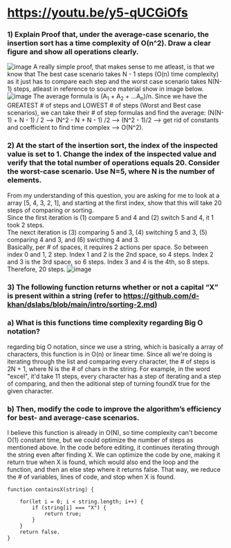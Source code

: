 # https://youtu.be/y5-qUCGiOfs

### 1) Explain Proof that, under the average-case scenario, the insertion sort has a time complexity of O(n^2). Draw a clear figure and show all operations clearly.
![image](https://github.com/user-attachments/assets/a1967e3b-af40-431a-9ce8-93f6504247fe)
A really simple proof, that makes sense to me atleast, is that we know that The best case scenario takes N - 1 steps (O(n) time complexity) as it just has to compare each step and the worst case scenario takes N(N-1) steps, atleast in reference to source material show in image below.
![image](https://github.com/user-attachments/assets/a62ff995-ccd5-447b-8ef6-5ff203da5f8e)
The average formula is (A<sub>1</sub> + A<sub>2</sub> + ...A<sub>n</sub>)/n. Since we have the GREATEST # of steps and LOWEST # of steps (Worst and Best case scenarios), we can take their # of step formulas and find the average:
(N(N-1) + N - 1) / 2 --> (N^2 - N + N - 1) /2 --> (N^2 - 1)/2 --> get rid of constants and coefficient to find time complex --> O(N^2).

### 2) At the start of the insertion sort, the index of the inspected value is set to 1. Change the index of the inspected value and verify that the total number of operations equals 20. Consider the worst-case scenario. Use N=5, where N is the number of elements.
From my understanding of this question, you are asking for me to look at a array [5, 4, 3, 2, 1], and starting at the first index, show that this will take 20 steps of comparing or sorting.  
Since the first iteration is (1) compare 5 and 4 and (2) switch 5 and 4, it 1 took 2 steps.  
The nexct iteration is (3) comparing 5 and 3, (4) switching 5 and 3, (5) comparing 4 and 3, and (6) swicthing 4 and 3.  
Basically, per # of spaces, it requires 2 actions per space. So between index 0 and 1, 2 step. Index 1 and 2 is the 2nd space, so 4 steps. Index 2 and 3 is the 3rd space, so 6 steps. Index 3 and 4 is the 4th, so 8 steps. Therefore, 20 steps. 
![image](https://github.com/user-attachments/assets/27cffb16-dda5-4cde-aec2-12f3be847cef)

### 3) The following function returns whether or not a capital “X” is present within a string (refer to https://github.com/d-khan/dslabs/blob/main/intro/sorting-2.md)

### a) What is this functions time complexity regarding Big O notation?
regarding big O notation, since we use a string, which is basically a array of characters, this function is in O(n) or linear time. Since all we're doing is iterating through the list and comparing every character, the # of steps is 2N + 1, where N is the # of chars in the string. 
For example, in the word "excel", it'd take 11 steps, every character has a step of iterating and a step of comparing, and then the aditional step of turning foundX true for the given character. 

### b) Then, modify the code to improve the algorithm’s efficiency for best- and average-case scenarios.
  I believe this function is already in O(N), so time complexity can't become O(1) constant time, but we could optimize the number of steps as mentioned above. In the code before editing, it continues iterating through the string even after finding X. We can optimize the code by one, making it return true when X is found, which would also end the loop and the function, and then an else step where it returns false. That way, we reduce the # of variables, lines of code, and stop when X is found.
```
function containsX(string) {
	
	for(let i = 0; i < string.length; i++) { 
		if (string[i] === "X") {
			return true;
		}
	}
	return false.
}
```
